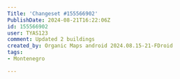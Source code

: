 ```yaml
---
Title: 'Changeset #155566902'
PublishDate: 2024-08-21T16:22:06Z
id: 155566902
user: TYAS123
comment: Updated 2 buildings
created_by: Organic Maps android 2024.08.15-21-FDroid
tags:
- Montenegro

---
```

